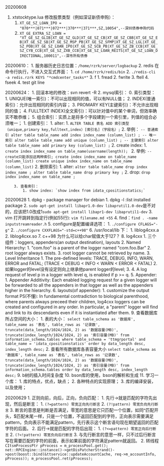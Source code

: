 20200608
1. xtstocktype.lua 修改股票类型（例如深证新债申购）：
    1. `XT_GE_SZ_LOAN_IPO = "070***|071***|072***|370***|371***,SZ,10054",--深圳债券申购代码`
    2. `XT_GE_EXTRA_SZ_LOAN = "XT_GE_SZ_GLIB|XT_GE_SZ_GLD|XT_GE_SZ_CB|XT_GE_SZ_CBB|XT_GE_SZ_EB|XT_GE_SZ_SB|XT_GE_SZ_MSP_PB|XT_GE_SZ_SFMP|XT_GE_SZ_LGL|XT_GE_SZ_POB|XT_GE_SZ_LOAN_IPO|XT_GE_SZ_SCB_PB|XT_GE_SZ_ZB_CCB|XT_GE_SZ_CYB_CCB|XT_GE_SZ_ZXB_CCB|XT_GE_SZ_LOAN_REITS|XT_GE_SZ_LOAN_DIRECTIONAL,100011",--深市所有债券`

20200610：
    1. 服务器历史日志位置：`/home/rzrk/server/logbackup`
    2. redis 在命令行执行，不进入交互式界面：
        1. `cd /home/rzrk/redis/bin`
        2. `./redis-cli -a redis.rzrk KEYS "*cmdcenter_tasks*"`
    3. f
        1. fread
        2. fwrite
        3. ftell
        4. fseek
	4. test git line


20200624：
    1. 回滚本地的修改：svn revert -R
    2. mysql索引：
        0. 索引类型：
            1. UNIQUE(唯一索引)：不可以出现相同的值，可以有NULL值；
            2. INDEX(普通索引)：允许出现相同的索引内容；
            3. PROMARY KEY(主键索引)：不允许出现相同的值；
            4. FULLTEXT INDEX(全文索引)：可以针对值中的某个单词，但效率确实不敢恭维；
            5. 组合索引：实质上是将多个字段建到一个索引里，列值的组合必须唯一；
        1. 创建索引：
            1. alter: 
                1. `ALTER TABLE 表名 ADD 索引类型 （unique,primary key,fulltext,index）[索引名]（字段名）;`
                2. 举例：
                    ```
                    -- 普通索引
                    alter table table_name add index index_name (column_list) ;
                    -- 唯一索引
                    alter table table_name add unique (column_list) ;
                    -- 主键索引
                    alter table table_name add primary key (column_list) ;
                    ```
            2. create index:
                1. `create index index_name on table_name(username(length)); `
                2. 举例:
                    ```
                    --  create只能添加这两种索引;
                    create index index_name on table_name (column_list)
                    create unique index index_name on table_name (column_list)
                    ```
        2. 删除索引:
            1. alter:
                ```
                alter table table_name drop index index_name ;
                alter table table_name drop primary key ;
                ```
            2. drop: `drop index index_name on table_name ;`
            
        3. 查看索引：
            1. show index: `show index from idata_cpositionstatics;`
                
20200628
    1. dpkg - package manager for debian
        1. dpkg -l :list installed package
    2. `sudo apt-get install libapr1.0-dev libaprutil1.0-dev`是不对的，应该把1.0改成1`sudo apt-get install libapr1-dev libaprutil1-dev`
    3. vim 打开跳转到指定行(例如55行): `vim filename.md +55`
    4. find：`find . -name inputstreamreader.h`
    5. configure是配置编译选项：
        1. `./configure CFLAGS="-g"`
        2. `./configure CXXFLAGS="-std=c++98"`
    6. /usr/local/lib 下：
        1. liblog4cxx.a
        2. liblog4cxx.so
    7. c++98 为什么可以给char赋值大于127？
    8. log4cxx
        1. 三个组件：loggers, appenders(an output destination), layouts
        2. Named Hierarchy: 
            1. "com.foo" is a parent of the logger named "com.foo.Bar"
            2. root logger always exists. 
            3. root logger cannot be retrieved by name. 
        3. Level Inheritance
            1. The pre-defined levels: TRACE, DEBUG, INFO, WARN, ERROR and FATAL; (TRACE < DEBUG < INFO < WARN < ERROR < FATAL)
            2. 如果logger的level没有设定则向上继承他parent logger的level; 
            3. 
        4. A log request of level p in a logger with level q, is enabled if p >= q.
        5. Appender: 
            1. Appender Additivity: Each enabled logging request for a given logger will be forwarded to all the appenders in that logger as well as the appenders higher in the hierarchy.
        6. layouts(of appender):
            1. customize the output format
        PS(不懂): In fundamental contradiction to biological parenthood, where parents always preceed their children, log4cxx loggers can be created and configured in any order. In particular, a "parent" logger will find and link to its descendants even if it is instantiated after them.
    9. 查看数据库所占空间的大小：
        1. 表的大小：
            ```
            select
            table_schema as '数据库',
            table_name as '表名',
            table_rows as '记录数',
            truncate(data_length/1024/1024, 2) as '数据容量(MB)',
            truncate(index_length/1024/1024, 2) as '索引容量(MB)'
            from information_schema.tables
            where table_schema = 'ttmgrportal'
            and table_name = 'idata_cpositionstatics'
            order by data_length desc, index_length desc;
            ```
        2. 查看所有数据库各表容量大小
            ```
            select
            table_schema as '数据库',
            table_name as '表名',
            table_rows as '记录数',
            truncate(data_length/1024/1024, 2) as '数据容量(MB)',
            truncate(index_length/1024/1024, 2) as '索引容量(MB)'
            from information_schema.tables
            order by data_length desc, index_length desc;
            ```
    9. b树的插入时间复杂度
    10. bson库的使用，bson的解析和生成
    11. 学习一个库：
        1. 库的特点，优点，缺点；
        2. 各种特点的实现原理；
        3. 库的编译安装，以及使用；

20200629
    1. 正则向前，向后，正向，负向匹配：
        1. 先行->就是匹配的字符先出现，然后是断言：
            1. `(?=pattern) 零宽正向先行断言`
            2. `(?!pattern) 零宽负向先行断言`
            3. 断言的意思是判断是否满足，零宽的意思是它只匹配一个位置，如同^匹配开头，$匹配末尾一样，只是一个位置，不返回匹配到的字符，正向表示需要满足pattern，负向表示不能满足pattern，先行表示这个断言语句现在期望返回的匹配字符的后面。
        2. 后行->就是匹配的字符后出现：
            1. `(?<=pattern) 零宽正向后行断言`
            2. `(?<!pattern) 零宽负向后行断言`
            3. 与先行断言的意思一样，只不过后行断言写在需要匹配的字符的前面，表示如果前面的字符满足pattern就返回。
    2. 转线程
        ```
            CItsmProcessPtr pProcess = m_processPool.get();
            net::RPCEngine::instance()->getDisPatcherStrand()->post(boost::bind(&ttservice::updateAccountCache, req->m_accountInfo, pProcess));
            m_processPool.ret(pProcess);
        ```


